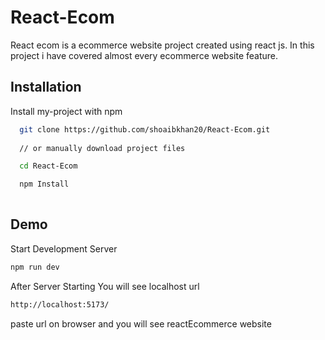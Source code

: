 # React-Ecom
React ecom is a ecommerce website project created using react js. 
In this project i have covered almost every ecommerce website feature. 


## Installation

Install my-project with npm

```bash
  git clone https://github.com/shoaibkhan20/React-Ecom.git
  
  // or manually download project files

  cd React-Ecom

  npm Install
    
```
    
## Demo

Start Development Server

``` bash
npm run dev
```

After Server Starting You will see localhost url

``` bash
http://localhost:5173/
```
paste url on browser and you will see reactEcommerce website
